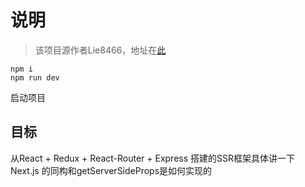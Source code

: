 # 说明
> 该项目源作者Lie8466，地址在[此](https://www.runoob.com)



```
npm i
npm run dev
```
启动项目

## 目标

从React + Redux + React-Router + Express 搭建的SSR框架具体讲一下 Next.js 的同构和getServerSideProps是如何实现的